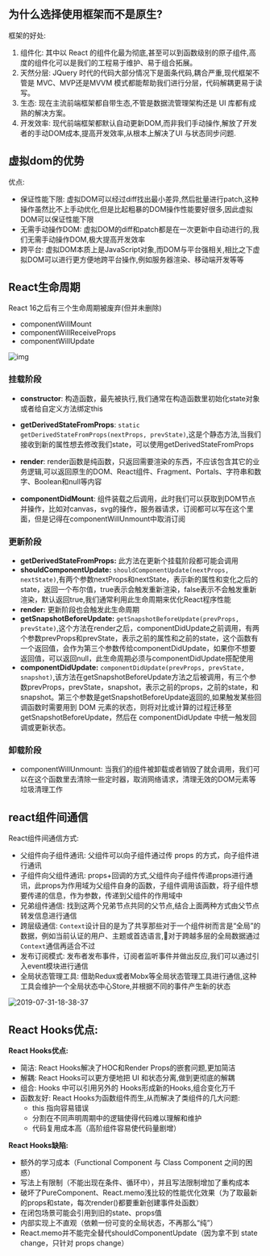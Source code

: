 ## 为什么选择使用框架而不是原生?

框架的好处:

1. 组件化: 其中以 React 的组件化最为彻底,甚至可以到函数级别的原子组件,高度的组件化可以是我们的工程易于维护、易于组合拓展。
2. 天然分层: JQuery 时代的代码大部分情况下是面条代码,耦合严重,现代框架不管是 MVC、MVP还是MVVM 模式都能帮助我们进行分层，代码解耦更易于读写。
3. 生态: 现在主流前端框架都自带生态,不管是数据流管理架构还是 UI 库都有成熟的解决方案。
4. 开发效率: 现代前端框架都默认自动更新DOM,而非我们手动操作,解放了开发者的手动DOM成本,提高开发效率,从根本上解决了UI 与状态同步问题.



## 虚拟dom的优势

优点:

- 保证性能下限: 虚拟DOM可以经过diff找出最小差异,然后批量进行patch,这种操作虽然比不上手动优化,但是比起粗暴的DOM操作性能要好很多,因此虚拟DOM可以保证性能下限
- 无需手动操作DOM: 虚拟DOM的diff和patch都是在一次更新中自动进行的,我们无需手动操作DOM,极大提高开发效率
- 跨平台: 虚拟DOM本质上是JavaScript对象,而DOM与平台强相关,相比之下虚拟DOM可以进行更方便地跨平台操作,例如服务器渲染、移动端开发等等




## React生命周期

React 16之后有三个生命周期被废弃(但并未删除)

- componentWillMount
- componentWillReceiveProps
- componentWillUpdate

![img](https://user-gold-cdn.xitu.io/2019/8/23/16cbc24e71728047?imageslim)



### 挂载阶段

- **constructor**: 构造函数，最先被执行,我们通常在构造函数里初始化state对象或者给自定义方法绑定this

- **getDerivedStateFromProps**: `static getDerivedStateFromProps(nextProps, prevState)`,这是个静态方法,当我们接收到新的属性想去修改我们state，可以使用getDerivedStateFromProps

- **render**: render函数是纯函数，只返回需要渲染的东西，不应该包含其它的业务逻辑,可以返回原生的DOM、React组件、Fragment、Portals、字符串和数字、Boolean和null等内容

- **componentDidMount**: 组件装载之后调用，此时我们可以获取到DOM节点并操作，比如对canvas，svg的操作，服务器请求，订阅都可以写在这个里面，但是记得在componentWillUnmount中取消订阅



### 更新阶段

- **getDerivedStateFromProps:** 此方法在更新个挂载阶段都可能会调用
- **shouldComponentUpdate:** `shouldComponentUpdate(nextProps, nextState)`,有两个参数nextProps和nextState，表示新的属性和变化之后的state，返回一个布尔值，true表示会触发重新渲染，false表示不会触发重新渲染，默认返回true,我们通常利用此生命周期来优化React程序性能
- **render:** 更新阶段也会触发此生命周期
- **getSnapshotBeforeUpdate:** `getSnapshotBeforeUpdate(prevProps, prevState)`,这个方法在render之后，componentDidUpdate之前调用，有两个参数prevProps和prevState，表示之前的属性和之前的state，这个函数有一个返回值，会作为第三个参数传给componentDidUpdate，如果你不想要返回值，可以返回null，此生命周期必须与componentDidUpdate搭配使用
- **componentDidUpdate:** `componentDidUpdate(prevProps, prevState, snapshot)`,该方法在getSnapshotBeforeUpdate方法之后被调用，有三个参数prevProps，prevState，snapshot，表示之前的props，之前的state，和snapshot。第三个参数是getSnapshotBeforeUpdate返回的,如果触发某些回调函数时需要用到 DOM 元素的状态，则将对比或计算的过程迁移至 getSnapshotBeforeUpdate，然后在 componentDidUpdate 中统一触发回调或更新状态。



### 卸载阶段

- componentWillUnmount: 当我们的组件被卸载或者销毁了就会调用，我们可以在这个函数里去清除一些定时器，取消网络请求，清理无效的DOM元素等垃圾清理工作



## react组件间通信

React组件间通信方式:

- 父组件向子组件通讯: 父组件可以向子组件通过传 props 的方式，向子组件进行通讯
- 子组件向父组件通讯: props+回调的方式,父组件向子组件传递props进行通讯，此props为作用域为父组件自身的函数，子组件调用该函数，将子组件想要传递的信息，作为参数，传递到父组件的作用域中
- 兄弟组件通信: 找到这两个兄弟节点共同的父节点,结合上面两种方式由父节点转发信息进行通信
- 跨层级通信: `Context`设计目的是为了共享那些对于一个组件树而言是“全局”的数据，例如当前认证的用户、主题或首选语言,对于跨越多层的全局数据通过`Context`通信再适合不过
- 发布订阅模式: 发布者发布事件，订阅者监听事件并做出反应,我们可以通过引入event模块进行通信
- 全局状态管理工具: 借助Redux或者Mobx等全局状态管理工具进行通信,这种工具会维护一个全局状态中心Store,并根据不同的事件产生新的状态

![2019-07-31-18-38-37](https://user-gold-cdn.xitu.io/2019/8/23/16cbc24e6fd6847c?imageView2/0/w/1280/h/960/format/webp/ignore-error/1)



## **React Hooks优点:**

**React Hooks优点:**

- 简洁: React Hooks解决了HOC和Render Props的嵌套问题,更加简洁
- 解耦: React Hooks可以更方便地把 UI 和状态分离,做到更彻底的解耦
- 组合: Hooks 中可以引用另外的 Hooks形成新的Hooks,组合变化万千
- 函数友好: React Hooks为函数组件而生,从而解决了类组件的几大问题: 
  - this 指向容易错误
  - 分割在不同声明周期中的逻辑使得代码难以理解和维护
  - 代码复用成本高（高阶组件容易使代码量剧增）

**React Hooks缺陷:**

- 额外的学习成本（Functional Component 与 Class Component 之间的困惑）
- 写法上有限制（不能出现在条件、循环中），并且写法限制增加了重构成本
- 破坏了PureComponent、React.memo浅比较的性能优化效果（为了取最新的props和state，每次render()都要重新创建事件处函数）
- 在闭包场景可能会引用到旧的state、props值
- 内部实现上不直观（依赖一份可变的全局状态，不再那么“纯”）
- React.memo并不能完全替代shouldComponentUpdate（因为拿不到 state change，只针对 props change）


